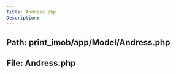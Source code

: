 ```yaml
---
Title: Andress.php
Description:
---
```


## Path: print_imob/app/Model/Andress.php
## File: Andress.php
